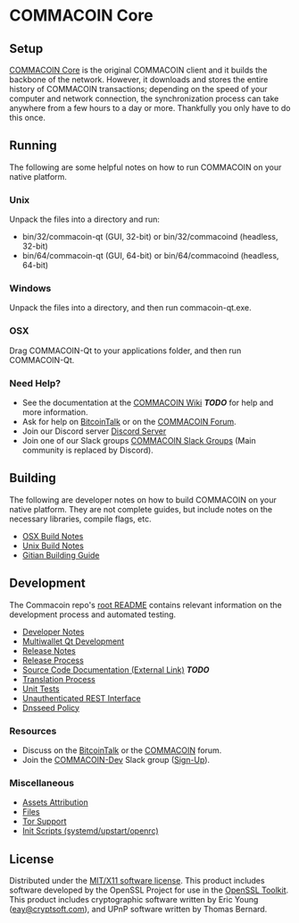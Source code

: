 COMMACOIN Core
=====================

Setup
---------------------
[COMMACOIN Core](http://commacoin.org/wallet) is the original COMMACOIN client and it builds the backbone of the network. However, it downloads and stores the entire history of COMMACOIN transactions; depending on the speed of your computer and network connection, the synchronization process can take anywhere from a few hours to a day or more. Thankfully you only have to do this once.

Running
---------------------
The following are some helpful notes on how to run COMMACOIN on your native platform.

### Unix

Unpack the files into a directory and run:

- bin/32/commacoin-qt (GUI, 32-bit) or bin/32/commacoind (headless, 32-bit)
- bin/64/commacoin-qt (GUI, 64-bit) or bin/64/commacoind (headless, 64-bit)

### Windows

Unpack the files into a directory, and then run commacoin-qt.exe.

### OSX

Drag COMMACOIN-Qt to your applications folder, and then run COMMACOIN-Qt.

### Need Help?

* See the documentation at the [COMMACOIN Wiki](https://en.bitcoin.it/wiki/Main_Page) ***TODO***
for help and more information.
* Ask for help on [BitcoinTalk](https://bitcointalk.org/index.php?topic=1262920.0) or on the [COMMACOIN Forum](http://forum.commacoin.org/).
* Join our Discord server [Discord Server](https://discord.commacoin.org)
* Join one of our Slack groups [COMMACOIN Slack Groups](https://commacoin.org/slack-logins/) (Main community is replaced by Discord).

Building
---------------------
The following are developer notes on how to build COMMACOIN on your native platform. They are not complete guides, but include notes on the necessary libraries, compile flags, etc.

- [OSX Build Notes](build-osx.md)
- [Unix Build Notes](build-unix.md)
- [Gitian Building Guide](gitian-building.md)

Development
---------------------
The Commacoin repo's [root README](https://github.com/COMMACOIN-Project/COMMACOIN/blob/master/README.md) contains relevant information on the development process and automated testing.

- [Developer Notes](developer-notes.md)
- [Multiwallet Qt Development](multiwallet-qt.md)
- [Release Notes](release-notes.md)
- [Release Process](release-process.md)
- [Source Code Documentation (External Link)](https://dev.visucore.com/bitcoin/doxygen/) ***TODO***
- [Translation Process](translation_process.md)
- [Unit Tests](unit-tests.md)
- [Unauthenticated REST Interface](REST-interface.md)
- [Dnsseed Policy](dnsseed-policy.md)

### Resources

* Discuss on the [BitcoinTalk](https://bitcointalk.org/index.php?topic=1262920.0) or the [COMMACOIN](http://forum.commacoin.org/) forum.
* Join the [COMMACOIN-Dev](https://commacoin-dev.slack.com/) Slack group ([Sign-Up](https://commacoin-dev.herokuapp.com/)).

### Miscellaneous
- [Assets Attribution](assets-attribution.md)
- [Files](files.md)
- [Tor Support](tor.md)
- [Init Scripts (systemd/upstart/openrc)](init.md)

License
---------------------
Distributed under the [MIT/X11 software license](http://www.opensource.org/licenses/mit-license.php).
This product includes software developed by the OpenSSL Project for use in the [OpenSSL Toolkit](https://www.openssl.org/). This product includes
cryptographic software written by Eric Young ([eay@cryptsoft.com](mailto:eay@cryptsoft.com)), and UPnP software written by Thomas Bernard.
